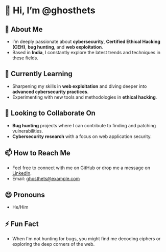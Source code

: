 # 👋 Hi, I’m @ghosthets

## 👀 About Me
- I’m deeply passionate about **cybersecurity**, **Certified Ethical Hacking (CEH)**, **bug hunting**, and **web exploitation**.
- Based in **India**, I constantly explore the latest trends and techniques in these fields.

## 🌱 Currently Learning
- Sharpening my skills in **web exploitation** and diving deeper into **advanced cybersecurity practices**.
- Experimenting with new tools and methodologies in **ethical hacking**.

## 💞️ Looking to Collaborate On
- **Bug hunting** projects where I can contribute to finding and patching vulnerabilities.
- **Cybersecurity research** with a focus on web application security.

## 📫 How to Reach Me
- Feel free to connect with me on GitHub or drop me a message on [LinkedIn](https://www.linkedin.com).
- Email: ghosthets@example.com

## 😄 Pronouns
- He/Him

## ⚡ Fun Fact
- When I'm not hunting for bugs, you might find me decoding ciphers or exploring the deep corners of the web.

<!---
ghosthets/ghosthets is a ✨ special ✨ repository because its `README.md` (this file) appears on your GitHub profile.
You can click the Preview link to take a look at your changes.
--->
